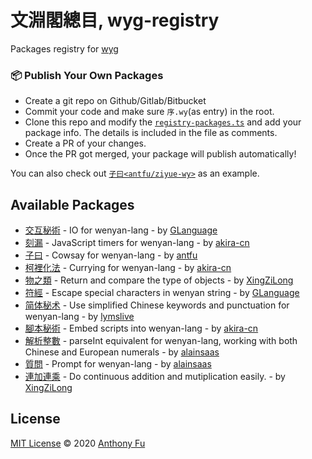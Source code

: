 # 文淵閣總目, wyg-registry

Packages registry for [wyg](https://github.com/wenyan-lang/wyg)

### 📦 Publish Your Own Packages

- Create a git repo on Github/Gitlab/Bitbucket
- Commit your code and make sure `序.wy`(as entry) in the root.
- Clone this repo and modify the [`registry-packages.ts`](https://github.com/wenyan-lang/wyg-registry/blob/master/registry-packages.ts) and add your package info. The details is included in the file as comments.
- Create a PR of your changes.
- Once the PR got merged, your package will publish automatically!

You can also check out [`子曰<antfu/ziyue-wy>`](https://github.com/antfu/ziyue-wy) as an example.

## Available Packages

<!--GENERATED_DO_NOT_MODIFY-->
<!--package_list_start-->

- [交互秘術](https://github.com/GLanguage/jiaohu-wy/tree/master) - IO for wenyan-lang - by [GLanguage](https://github.com/GLanguage)
- [刻漏](https://github.com/akira-cn/kelou-wy/tree/master) - JavaScript timers for wenyan-lang - by [akira-cn](https://github.com/akira-cn)
- [子曰](https://github.com/antfu/ziyue-wy/tree/master) - Cowsay for wenyan-lang - by [antfu](https://github.com/antfu)
- [柯裡化法](https://github.com/akira-cn/currying-wy/tree/master) - Currying for wenyan-lang - by [akira-cn](https://github.com/akira-cn)
- [物之類](https://github.com/XingZiLong/typeof/tree/master) - Return and compare the type of objects - by [XingZiLong](https://github.com/XingZiLong)
- [符經](https://github.com/GLanguage/fujing-wy/tree/master) - Escape special characters in wenyan string - by [GLanguage](https://github.com/GLanguage)
- [简体秘术](https://github.com/lymslive/wyg-packages/tree/jiantihua) - Use simplified Chinese keywords and punctuation for wenyan-lang - by [lymslive](https://github.com/lymslive/wyg-packages)
- [腳本秘術](https://github.com/akira-cn/script-wy/tree/master) - Embed scripts into wenyan-lang - by [akira-cn](https://github.com/akira-cn)
- [解析整數](https://github.com/alainsaas/zh_parseint-wy/tree/master) - parseInt equivalent for wenyan-lang, working with both Chinese and European numerals - by [alainsaas](https://github.com/alainsaas)
- [質問](https://github.com/alainsaas/prompt-wy/tree/master) - Prompt for wenyan-lang - by [alainsaas](https://github.com/alainsaas)
- [連加連乘](https://github.com/XingZiLong/continuous-operation/tree/master) - Do continuous addition and mutiplication easily. - by [XingZiLong](https://github.com/XingZiLong)

<!--package_list_end-->

## License

[MIT License](https://github.com/wenyan-lang/wyg-registry/blob/master/LICENSE) © 2020 [Anthony Fu](https://github.com/antfu)
